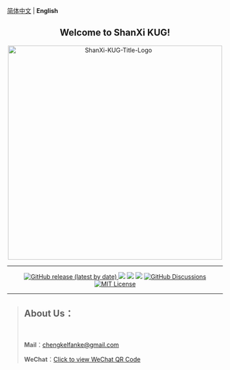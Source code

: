 
[简体中文](./README.md) | **English**

<h2 stype="font-weight: 700; text-align: center;" align="center">Welcome to ShanXi KUG!</h2>

<p align="center">
  <img src="https://github.com/user-attachments/assets/d651ddbd-5bd4-49c5-b9dd-3821b46959b4" align="middle" width="500" alt="ShanXi-KUG-Title-Logo">
<p>

--------

<p align="center">
  <a title="Github release" target="_blank" href="https://github.com/ShanXi-KUG/shanxi-kug.github.io/releases">
    <img alt="GitHub release (latest by date)" src="https://img.shields.io/github/v/release/ShanXi-KUG/shanxi-kug.github.io?logo=github">
  </a>
  <a href="https://github.com/ShanXi-KUG/shanxi-kug.github.io/graphs/contributors"><img src="https://img.shields.io/github/contributors/ShanXi-KUG/shanxi-kug.github.io?color=9ea"></a>
  <a href="https://github.com/ShanXi-KUG/shanxi-kug.github.io/commits"><img src="https://img.shields.io/github/commit-activity/m/ShanXi-KUG/shanxi-kug.github.io?color=3af"></a>
  <a href="https://github.com/ShanXi-KUG/shanxi-kug.github.io/issues"><img src="https://img.shields.io/github/issues/ShanXi-KUG/shanxi-kug.github.io?color=9cc"></a>
  <a title="GitHub Discussions" target="_blank" href="https://github.com/ShanXi-KUG/shanxi-kug.github.io/discussions">
    <img src="https://img.shields.io/github/discussions/ShanXi-KUG/shanxi-kug.github.io?color=9cf&logo=github" alt="GitHub Discussions">
  </a>
  <a title="MIT License" target="_blank" href="https://github.com/ShanXi-KUG/shanxi-kug.github.io/LICENSE">
    <img src="https://img.shields.io/badge/license-MIT-green.svg" alt="MIT License">
  </a>
</p>

--------

> ## About Us：
>
> <br/>
> 
> **Mail**：[chengkelfanke@gmail.com](mailto:chengkelfanke@gmail.com)
> 
> **WeChat**：[Click to view WeChat QR Code](https://github.com/user-attachments/assets/5ba49f32-05ef-473a-b0df-a95efe3d0d61)
